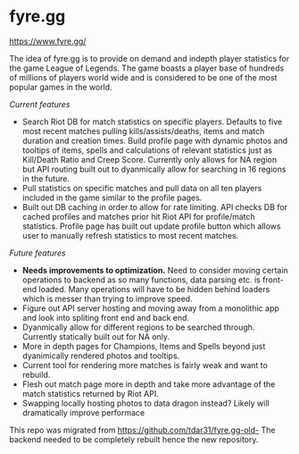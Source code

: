 # fyre.gg

https://www.fyre.gg/

The idea of fyre.gg is to provide on demand and indepth player statistics for the game League of Legends.  The game boasts a player base of hundreds of millions of players world wide and is considered to be one of the most popular games in the world.

*Current features*
 - Search Riot DB for match statistics on specific players.  Defaults to five most recent matches pulling kills/assists/deaths, items and match duration and creation times.  Build profile page with dynamic photos and tooltips of items, spells and calculations of relevant statistics just as Kill/Death Ratio and Creep Score.  Currently only allows for NA region but API routing built out to dyanmically allow for searching in 16 regions in the future.
 - Pull statistics on specific matches and pull data on all ten players included in the game similar to the profile pages.
 - Built out DB caching in order to allow for rate limiting.  API checks DB for cached profiles and matches prior hit Riot API for profile/match statistics.  Profile page has built out update profile button which allows user to manually refresh statistics to most recent matches.

 *Future features*
 - **Needs improvements to optimization.**  Need to consider moving certain operations to backend as so many functions, data parsing etc. is front-end loaded.  Many operations will have to be hidden behind loaders which is messer than trying to improve speed.
  - Figure out API server hosting and moving away from a monolithic app and look into spliting front end and back end.
 - Dyanmically allow for different regions to be searched through.  Currently statically built out for NA only.
 - More in depth pages for Champions, Items and Spells beyond just dyanimically rendered photos and tooltips.
 - Current tool for rendering more matches is fairly weak and want to rebuild.
 - Flesh out match page more in depth and take more advantage of the match statistics returned by Riot API.
 - Swapping locally hosting photos to data dragon instead?  Likely will dramatically improve performace

 This repo was migrated from https://github.com/tdar31/fyre.gg-old-  The backend needed to be completely rebuilt hence the new repository.